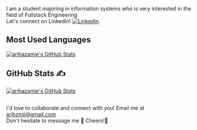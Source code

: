 [linkedin]: https://www.linkedin.com/in/arihazamie/

I am a student majoring in information systems who is very interested in the field of Fullstack Engineering<br>
Let's connect on Linkedin! [<img alt="Linkedin" src="https://img.shields.io/badge/linkedin-blue?style=social&logo=linkedin">][linkedin].

## Most Used Languages

[<img alt="arihazamie's GitHub Stats" src="https://github-readme-stats.vercel.app/api/top-langs/?username=arihazamie&layout=compact&theme=tokyonight">](#)

## GitHub Stats &#x270d;

[<img alt="arihazamie's GitHub Stats" src="https://github-readme-stats.vercel.app/api?username=katherinedavenia&count_private=true&show_icons=true&theme=tokyonight">](#)

##

I'd love to collaborate and connect with you! Email me at arihzmii@gmail.com
<br>Don't hesitate to message me 🤝 Cheers!🥂
